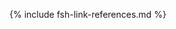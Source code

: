 [USCoreConditionEncounterDiagnosis]: http://hl7.org/fhir/us/core/STU5.0.1/StructureDefinition-us-core-condition-encounter-diagnosis.html
[USCoreConditionProblemsandHealthConcerns]: http://hl7.org/fhir/us/core/STU5.0.1/StructureDefinition-us-core-condition-problems-health-concerns.html
[USCoreLocation]: http://hl7.org/fhir/us/core/STU5.0.1/StructureDefinition-us-core-location.html
[USCoreOrganization]: http://hl7.org/fhir/us/core/STU5.0.1/StructureDefinition-us-core-organization.html
[USCorePatient]: http://hl7.org/fhir/us/core/STU5.0.1/StructureDefinition-us-core-patient.html
[USCorePractitioner]: http://hl7.org/fhir/us/core/STU5.0.1/StructureDefinition-us-core-practitioner.html
[USCorePractitionerRole]: http://hl7.org/fhir/us/core/STU5.0.1/StructureDefinition-us-core-practitionerrole.html
[QuestionnaireResponse]: http://hl7.org/fhir/R4/questionnaireresponse.html
[PartialDatesAndTimes]: https://hl7.org/fhir/us/vr-common-library/2024Jan/usage.html#partial-dates-and-times
[note on Child and Decedent Fetus name]: usage.html#child-and-decedent-fetus-name
[note on birth date and time]: https://hl7.org/fhir/us/vr-common-library/2024Jan/usage.html#birth-date-and-time
[note on patient gender]: https://hl7.org/fhir/us/vr-common-library/2024Jan/usage.html#gender
[note on patient transfers]: usage.html#mother-or-infant-transferred
[CityCodes]: https://hl7.org/fhir/us/vr-common-library/2024Jan/usage.html#city-codes
[CountyCodes]: https://hl7.org/fhir/us/vr-common-library/2024Jan/usage.html#county-codes
[districtCode]: https://hl7.org/fhir/us/vr-common-library/2024Jan/StructureDefinition-DistrictCode.html
[StateLiterals]: https://hl7.org/fhir/us/vr-common-library/2024Jan/usage.html#state-literals
[CountryLiterals]: https://hl7.org/fhir/us/vr-common-library/2024Jan/usage.html#country-literals
[note on missing data]: usage.html#specifying-none-of-the-above-and-missing-data
[note on missing abnormal conditions of newborn data]: usage.html#abnormal-conditions-of-newborn
[note on missing maternal morbidity data]: usage.html#maternal-morbidities
[note on missing characteristics of labor and delivery data]: usage.html#characteristics-of-labor-and-delivery
[note on missing pregnancy risk factors data]: usage.html#pregnancy-risk-factors
[note on missing congenital anomaly data]: usage.html#congenital-anomalies-of-newborn
[note on missing infections present data]: usage.html#infection-present-during-pregnancy
[note on missing method of delivery data]: usage.html#method-of-delivery
[note on missing obstetric procedures data]: usage.html#obstetric-procedures
[use cases]: use_cases.html
[Categories]: categories.html 
[categories]: categories.html 
[Change Log]: change_log.html
[Changes Between Versions]: content-transitions.html
[Handling of edit flags]: usage.html#handling-of-edit-flags
[Birth and Fetal Death Vital Reporting]: bfdr_index.html
[Vital Records Common Library]: vrcl_index.html
[Medicolegal Death Investigation]: mdi_index.html
[Vital Records Death Reporting]: vrdr_index.html
[PHVS_Occupation_CDC_Census2010VS]: https://phinvads.cdc.gov/vads/ViewValueSet.action?oid=2.16.840.1.114222.4.11.7186
[PHVS_Industry_CDC_Census2010VS]: https://phinvads.cdc.gov/vads/ViewValueSet.action?oid=2.16.840.1.114222.4.11.7187
[PHVS_Occupation_CDC_Census2012VS]: https://phinvads.cdc.gov/vads/ViewValueSet.action?oid=2.16.840.1.114222.4.11.8026
[PHVS_Industry_CDC_Census2012VS]: https://phinvads.cdc.gov/vads/ViewValueSet.action?oid=2.16.840.1.114222.4.11.8027
[PHVS_Occupation_CDC_Census2018VS]: https://phinvads.cdc.gov/vads/ViewValueSet.action?oid=2.16.840.1.114222.4.11.8065
[PHVS_Industry_CDC_Census2018VS]: https://phinvads.cdc.gov/vads/ViewValueSet.action?oid=2.16.840.1.114222.4.11.8066
[ACMESystemRejectVS]: ValueSet-vrdr-system-reject-vs.html
[VRFM]: https://build.fhir.org/ig/nightingaleproject/vital_records_fhir_messaging_ig/message.html#successful-death-record-submission
[HL7EncounterAdmitSourceVS]: http://hl7.org/fhir/ValueSet/encounter-admit-source
[USCoreDischargeDispositionVS]: http://hl7.org/fhir/us/core/ValueSet/us-core-discharge-disposition
[USCoreBirthSexVS]: http://hl7.org/fhir/us/core/ValueSet/birthsex
{% include fsh-link-references.md %} 
<!--- Extensions -->
[patient-birthPlace]: http://hl7.org/fhir/extensions/StructureDefinition-patient-birthPlace.html
[liveBirthCertificateNumber]: StructureDefinition-Extension-live-birth-certificate-number.html
[fetalDeathReportNumber]: StructureDefinition-Extension-fetal-death-report-number.html
[liveBirthLocalFileNumber]: StructureDefinition-Extension-live-birth-local-file-number.html
[fetalDeathLocalFileNumber]: StructureDefinition-Extension-fetal-death-local-file-number.html
[patient-birthTime]: http://hl7.org/fhir/extensions/StructureDefinition-patient-birthTime.html
[birthsex]: http://hl7.org/fhir/us/core/STU5.0.1/StructureDefinition-us-core-birthsex.html
[cityCode]: https://hl7.org/fhir/us/vr-common-library/2024Jan/StructureDefinition-CityCode.html
[countyCode]: https://hl7.org/fhir/us/vr-common-library/2024Jan/StructureDefinition-DistrictCode.html
[bypassEditFlag]: https://hl7.org/fhir/us/vr-common-library/2024Jan/StructureDefinition-BypassEditFlag.html
[patient-multipleBirthTotal]: http://hl7.org/fhir/extensions/StructureDefinition-patient-multipleBirthTotal.html
[parentReportedAgeAtDelivery]: https://hl7.org/fhir/us/vr-common-library/2024Jan/StructureDefinition-Extension-reported-parent-age-at-delivery-vr.html
[dateReceivedByRegistrar]: StructureDefinition-Extension-date-received-by-registrar.html
[stnum]: https://hl7.org/fhir/us/vr-common-library/2024Jan/StructureDefinition-StreetNumber.html
[predir]: https://hl7.org/fhir/us/vr-common-library/2024Jan/StructureDefinition-PreDirectional.html
[stname]: https://hl7.org/fhir/us/vr-common-library/2024Jan/StructureDefinition-StreetName.html
[stdesig]: https://hl7.org/fhir/us/vr-common-library/2024Jan/StructureDefinition-StreetDesignator.html
[postdir]: https://hl7.org/fhir/us/vr-common-library/2024Jan/StructureDefinition-PostDirectional.html
[unitnum]: https://hl7.org/fhir/us/vr-common-library/2024Jan/StructureDefinition-UnitOrAptNumber.html
[dateFiledByRegistrar]: StructureDefinition-Extension-date-filed-by-registrar.html
[roleVitalRecords]: https://hl7.org/fhir/us/vr-common-library/2024Jan/StructureDefinition-Extension-role-vr.html
[withinCityLimitsIndicator]: https://hl7.org/fhir/us/vr-common-library/2024Jan/StructureDefinition-Extension-within-city-limits-indicator-vr.html
[motherOrFather]: https://hl7.org/fhir/us/vr-common-library/2024Jan/StructureDefinition-Extension-role-vr.html
[JFI]: https://build.fhir.org/ig/HL7/vr-common-library//StructureDefinition-AuxiliaryStateIdentifier1.html
[birthPlace]: http://hl7.org/fhir/R4/extension-patient-birthplace.html
<!---from VRCL-->
[ObservationAutopsyPerformedIndicatorVitalRecords]: https://hl7.org/fhir/us/vr-common-library/2024Jan/StructureDefinition-Observation-autopsy-performed-indicator-vr.html
[ObservationCodedRaceAndEthnicityVitalRecords]: https://hl7.org/fhir/us/vr-common-library/2024Jan/StructureDefinition-coded-race-and-ethnicity-vr.html
[ObservationEducationLevelVitalRecords]: https://hl7.org/fhir/us/vr-common-library/2024Jan/StructureDefinition-Observation-education-level-vr.html
[ObservationEmergingIssuesVitalRecords]: https://hl7.org/fhir/us/vr-common-library/2024Jan/StructureDefinition-Observation-emerging-issues-vr.html
[ObservationInputRaceAndEthnicityVitalRecords]: https://hl7.org/fhir/us/vr-common-library/2024Jan/StructureDefinition-input-race-and-ethnicity-vr.html
[ObservationUsualWorkVitalRecords]: https://hl7.org/fhir/us/vr-common-library/2024Jan/StructureDefinition-Observation-usual-work-vr.html
[PatientChildVitalRecords]: https://hl7.org/fhir/us/vr-common-library/2024Jan/StructureDefinition-Patient-child-vr.html
[PatientMotherVitalRecords]: https://hl7.org/fhir/us/vr-common-library/2024Jan/StructureDefinition-Patient-mother-vr.html
[PatientVitalRecords]: https://hl7.org/fhir/us/vr-common-library/2024Jan/StructureDefinition-Patient-vr.html
[PractitionerVitalRecords]: https://hl7.org/fhir/us/vr-common-library/2024Jan/StructureDefinition-Practitioner-vr.html
[RelatedPersonFatherNaturalVitalRecords]: https://hl7.org/fhir/us/vr-common-library/2024Jan/StructureDefinition-RelatedPerson-father-natural-vr.html
[RelatedPersonFatherVitalRecords]: https://hl7.org/fhir/us/vr-common-library/2024Jan/StructureDefinition-RelatedPerson-father-vr.html
[RelatedPersonMotherVitalRecords]: https://hl7.org/fhir/us/vr-common-library/2024Jan/StructureDefinition-RelatedPerson-mother-vr.html
[RelatedPersonParentVitalRecords]: https://hl7.org/fhir/us/vr-common-library/2024Jan/StructureDefinition-RelatedPerson-parent-vr.html
[ExtensionDatePartAbsentReasonVitalRecords]: https://hl7.org/fhir/us/vr-common-library/2024Jan/StructureDefinition-ExtensionDatePartAbsentReasonVitalRecords.html
[ExtensionPartialDateTimeVitalRecords]: https://hl7.org/fhir/us/vr-common-library/2024Jan/StructureDefinition-ExtensionPartialDateTimeVitalRecords.html
[ExtensionPatientFetalDeathVitalRecords]: https://hl7.org/fhir/us/vr-common-library/2024Jan/StructureDefinition-Extension-patient-fetal-death-vr.html
[ExtensionRelatedpersonBirthplaceVitalRecords]: https://hl7.org/fhir/us/vr-common-library/2024Jan/StructureDefinition-Extension-relatedperson-birthplace-vr.html
[ExtensionRelatedPersonDeceasedVitalRecords]: https://hl7.org/fhir/us/vr-common-library/2024Jan/StructureDefinition-Extension-relatedperson-deceased-vr.html
[ExtensionWithinCityLimitsIndicatorVitalRecords]: https://hl7.org/fhir/us/vr-common-library/2024Jan/StructureDefinition-Extension-within-city-limits-indicator-vr.html
[ExtensionBypassEditFlagVitalRecords]: https://hl7.org/fhir/us/vr-common-library/2024Jan/StructureDefinition-BypassEditFlag.html
[ExtensionCityCodeVitalRecords]: https://hl7.org/fhir/us/vr-common-library/2024Jan/StructureDefinition-CityCode.html
[ExtensionDistrictCodeVitalRecords]: https://hl7.org/fhir/us/vr-common-library/2024Jan/StructureDefinition-DistrictCode.html
[ExtensionPartialDateVitalRecords]: https://hl7.org/fhir/us/vr-common-library/2024Jan/StructureDefinition-ExtensionPartialDateVitalRecords.html
[ExtensionPostDirectionalVitalRecords]: https://hl7.org/fhir/us/vr-common-library/2024Jan/StructureDefinition-PostDirectional.html
[ExtensionPreDirectionalVitalRecords]: https://hl7.org/fhir/us/vr-common-library/2024Jan/StructureDefinition-PreDirectional.html
[ExtensionReportedParentAgeAtDeliveryVitalRecords]: https://hl7.org/fhir/us/vr-common-library/2024Jan/StructureDefinition-Extension-reported-parent-age-at-delivery-vr.html
[ExtensionStreetDesignatorVitalRecords]: https://hl7.org/fhir/us/vr-common-library/2024Jan/StructureDefinition-StreetDesignator.html
[ExtensionStreetNameVitalRecords]: https://hl7.org/fhir/us/vr-common-library/2024Jan/StructureDefinition-StreetName.html
[ExtensionStreetNumberVitalRecords]: https://hl7.org/fhir/us/vr-common-library/2024Jan/StructureDefinition-StreetNumber.html
[ExtensionUnitOrAptNumberVitalRecords]: https://hl7.org/fhir/us/vr-common-library/2024Jan/StructureDefinition-UnitOrAptNumber.html
[CodeSystemCanadianProvincesVitalRecords]: https://hl7.org/fhir/us/vr-common-library/2024Jan/CodeSystem-CodeSystem-canadian-provinces-vr.html
[CodeSystemComponentVitalRecords]: https://hl7.org/fhir/us/vr-common-library/2024Jan/CodeSystem-codesystem-vr-component.html
[CodeSystemCountryCodeVitalRecords]: https://hl7.org/fhir/us/vr-common-library/2024Jan/CodeSystem-CodeSystem-country-code-vr.html
[CodeSystemHispanicOriginVitalRecords]: https://hl7.org/fhir/us/vr-common-library/2024Jan/CodeSystem-CodeSystem-hispanic-origin-vr.html
[CodeSystemIJEVitalRecords]: https://hl7.org/fhir/us/vr-common-library/2024Jan/CodeSystem-codesystem-ije-vr.html
[CodeSystemJurisdictionsVitalRecords]: https://hl7.org/fhir/us/vr-common-library/2024Jan/CodeSystem-CodeSystem-jurisdictions-vr.html
[CodeSystemMissingValueReasonVitalRecords]: https://hl7.org/fhir/us/vr-common-library/2024Jan/CodeSystem-CodeSystem-missing-value-reason-vr.html
[CodeSystemRaceCodeVitalRecords]: https://hl7.org/fhir/us/vr-common-library/2024Jan/CodeSystem-CodeSystem-race-code-vr.html
[CodeSystemRaceRecode40VitalRecords]: https://hl7.org/fhir/us/vr-common-library/2024Jan/CodeSystem-CodeSystem-race-recode-40-vr.html
[CodeSystemEditFlagsVitalRecords]: https://hl7.org/fhir/us/vr-common-library/2024Jan/CodeSystem-CodeSystem-vr-edit-flags.html
[CodeSystemLocalObservationsCodesVitalRecords]: https://hl7.org/fhir/us/vr-common-library/2024Jan/CodeSystem-CodeSystem-local-observation-codes-vr.html
[ValueSetBirthAttendantTitlesVitalRecords]: https://hl7.org/fhir/us/vr-common-library/2024Jan/ValueSet-ValueSet-birth-attendant-titles-vr.html
[ValueSetBirthplaceCountryVitalRecords]: https://hl7.org/fhir/us/vr-common-library/2024Jan/ValueSet-ValueSet-birthplace-country-vr.html
[ValueSetBirthSexChildVitalRecords]: https://hl7.org/fhir/us/vr-common-library/2024Jan/ValueSet-ValueSet-birth-sex-child-vr.html
[ValueSetBirthSexFetusVitalRecords]: https://hl7.org/fhir/us/vr-common-library/2024Jan/ValueSet-ValueSet-birth-sex-fetus-vr.html
[ValueSetEditBypass01234VitalRecords]: https://hl7.org/fhir/us/vr-common-library/2024Jan/ValueSet-valueset-edit-bypass-01234-vr.html
[ValueSetEducationLevelVitalRecords]: https://hl7.org/fhir/us/vr-common-library/2024Jan/ValueSet-ValueSet-education-level-vr.html
[ValueSetEducationLevelPersonVitalRecords]: https://hl7.org/fhir/us/vr-common-library/2024Jan/ValueSet-ValueSet-education-level-person-vr.html
[ValueSetCodedRaceAndEthnicityPersonVitalRecords]: https://hl7.org/fhir/us/vr-common-library/2024Jan/ValueSet-ValueSet-coded-race-and-ethnicity-person-vr.html
[ValueSetFatherRelationshipVitalRecords]: https://hl7.org/fhir/us/vr-common-library/2024Jan/ValueSet-ValueSet-father-relationship-vr.html
[ValueSetHispanicNoUnknownVitalRecords]: https://hl7.org/fhir/us/vr-common-library/2024Jan/ValueSet-ValueSet-hispanic-no-unknown-vr.html
[ValueSetHispanicOriginVitalRecords]: https://hl7.org/fhir/us/vr-common-library/2024Jan/ValueSet-ValueSet-hispanic-origin-vr.html
[ValueSetJurisdictionVitalRecords]: https://hl7.org/fhir/us/vr-common-library/2024Jan/ValueSet-ValueSet-jurisdiction-vr.html
[ValueSetInputRaceAndEthnicityPersonVitalRecords]: https://hl7.org/fhir/us/vr-common-library/2024Jan/ValueSet-ValueSet-input-race-and-ethnicity-person-vr.html
[ValueSetMotherRelationshipVitalRecords]: https://hl7.org/fhir/us/vr-common-library/2024Jan/ValueSet-ValueSet-mother-relationship-vr.html
[ValueSetMothersDateOfBirthEditFlagsVitalRecords]: https://hl7.org/fhir/us/vr-common-library/2024Jan/ValueSet-ValueSet-mothers-date-of-birth-edit-flags-vr.html
[ValueSetPluralityEditFlagsVitalRecords]: https://hl7.org/fhir/us/vr-common-library/2024Jan/ValueSet-ValueSet-plurality-edit-flags-vr.html
[ValueSetRaceCodeVitalRecords]: https://hl7.org/fhir/us/vr-common-library/2024Jan/ValueSet-ValueSet-race-code-vr.html
[ValueSetRaceMissingValueReasonVitalRecords]: https://hl7.org/fhir/us/vr-common-library/2024Jan/ValueSet-ValueSet-race-missing-value-reason-vr.html
[ValueSetRaceRecode40VitalRecords]: https://hl7.org/fhir/us/vr-common-library/2024Jan/ValueSet-ValueSet-race-recode-40-vr.html
[ValueSetResidenceCountryVitalRecords]: https://hl7.org/fhir/us/vr-common-library/2024Jan/ValueSet-ValueSet-residence-country-vr.html
[ValueSetStatesTerritoriesAndProvincesVitalRecords]: https://hl7.org/fhir/us/vr-common-library/2024Jan/ValueSet-ValueSet-states-territories-provinces-vr.html
[ValueSetUSStatesAndTerritoriesVitalRecords]: https://hl7.org/fhir/us/vr-common-library/2024Jan/ValueSet-ValueSet-usstates-territories-vr.html
[ValueSetUnitsOfAgeVitalRecords]: https://hl7.org/fhir/us/vr-common-library/2024Jan/ValueSet-ValueSet-units-of-age-vr.html
[ValueSetYesNoNotApplicableVitalRecords]: https://hl7.org/fhir/us/vr-common-library/2024Jan/ValueSet-ValueSet-yes-no-not-applicable-vr.html
[ValueSetYesNoUnknownVitalRecords]: https://hl7.org/fhir/us/vr-common-library/2024Jan/ValueSet-ValueSet-yes-no-unknown-vr.html
[ValueSetYesNoUnknownNotApplicableVitalRecords]: https://hl7.org/fhir/us/vr-common-library/2024Jan/ValueSet-ValueSet-yes-no-unknown-not-applicable-vr.html
[ConceptMapBirthAttendantTitlesVitalRecords]: https://hl7.org/fhir/us/vr-common-library/2024Jan/ConceptMap-ConceptMapBirthAttendantTitlesVitalRecords.html
[ConceptMapBirthSexChildVitalRecords]: https://hl7.org/fhir/us/vr-common-library/2024Jan/ConceptMap-ConceptMapBirthSexChildVitalRecords.html
[ConceptMapBirthSexFetusVitalRecords]: https://hl7.org/fhir/us/vr-common-library/2024Jan/ConceptMap-ConceptMapBirthSexFetusVitalRecords.html
[ConceptMapEditBypass01234VitalRecords]: https://hl7.org/fhir/us/vr-common-library/2024Jan/ConceptMap-ConceptMapEditBypass01234VitalRecords.html
[ConceptMapEducationLevelVitalRecords]: https://hl7.org/fhir/us/vr-common-library/2024Jan/ConceptMap-ConceptMapEducationLevelVitalRecords.html
[ConceptMapHispanicNoUnknownVitalRecords]: https://hl7.org/fhir/us/vr-common-library/2024Jan/ConceptMap-ConceptMapHispanicNoUnknownVitalRecords.html
[ConceptMapHispanicOriginVitalRecords]: https://hl7.org/fhir/us/vr-common-library/2024Jan/ConceptMap-ConceptMapHispanicOriginVitalRecords.html
[ConceptMapMothersDateOfBirthEditFlagsVitalRecords]: https://hl7.org/fhir/us/vr-common-library/2024Jan/ConceptMap-ConceptMapMothersDateOfBirthEditFlagsVitalRecords.html
[ConceptMapPluralityEditFlagsVitalRecords]: https://hl7.org/fhir/us/vr-common-library/2024Jan/ConceptMap-ConceptMapPluralityEditFlagsVitalRecords.html
[ConceptMapRaceCodeVitalRecords]: https://hl7.org/fhir/us/vr-common-library/2024Jan/ConceptMap-ConceptMapRaceCodeVitalRecords.html
[ConceptMapRaceMissingValueReasonVitalRecords]: https://hl7.org/fhir/us/vr-common-library/2024Jan/ConceptMap-ConceptMapRaceMissingValueReasonVitalRecords.html
[ConceptMapRaceRecode40VitalRecords]: https://hl7.org/fhir/us/vr-common-library/2024Jan/ConceptMap-ConceptMapRaceRecode40VitalRecords.html
[ConceptMapUnitsOfAgeVitalRecords]: https://hl7.org/fhir/us/vr-common-library/2024Jan/ConceptMap-ConceptMapUnitsOfAgeVitalRecords.html
[ConceptMapYesNoNotApplicableVitalRecords]: https://hl7.org/fhir/us/vr-common-library/2024Jan/ConceptMap-ConceptMapYesNoNotApplicableVitalRecords.html
[ConceptMapYesNoUnknownNotApplicableVitalRecords]: https://hl7.org/fhir/us/vr-common-library/2024Jan/ConceptMap-ConceptMapYesNoUnknownNotApplicableVitalRecords.html
[ConceptMapYesNoUnknownVitalRecords]: https://hl7.org/fhir/us/vr-common-library/2024Jan/ConceptMap-ConceptMapYesNoUnknownVitalRecords.html
[expansion-parameters-vr-common]: https://hl7.org/fhir/us/vr-common-library/2024Jan/Parameters-expansion-parameters-vr-common.html
[observation-input-race-and-ethnicity-vr-mother]: https://hl7.org/fhir/us/vr-common-library/2024Jan/Observation-observation-input-race-and-ethnicity-vr-mother.html
[observation-input-race-and-ethnicity-vr-father]: https://hl7.org/fhir/us/vr-common-library/2024Jan/Observation-observation-input-race-and-ethnicity-vr-father.html
[observation-coded-race-and-ethnicity-vr-mother]: https://hl7.org/fhir/us/vr-common-library/2024Jan/Observation-observation-coded-race-and-ethnicity-vr-mother.html
[observation-coded-race-and-ethnicity-vr-father]: https://hl7.org/fhir/us/vr-common-library/2024Jan/Observation-observation-coded-race-and-ethnicity-vr-father.html
[observation-autopsy-performed-indicator-vr-a-freeman]: https://hl7.org/fhir/us/vr-common-library/2024Jan/Observation-observation-autopsy-performed-indicator-vr-a-freeman.html
[observation-education-level-vr-a-freeman]: https://hl7.org/fhir/us/vr-common-library/2024Jan/Observation-observation-education-level-vr-a-freeman.html
[observation-emerging-issues-vr-a-freeman]: https://hl7.org/fhir/us/vr-common-library/2024Jan/Observation-observation-emerging-issues-vr-a-freeman.html
[observation-partial-date-time-example]: https://hl7.org/fhir/us/vr-common-library/2024Jan/Observation-observation-partial-date-time-example.html
[patient-child-vr-babyg-quinn-common]: https://hl7.org/fhir/us/vr-common-library/2024Jan/Patient-patient-child-vr-babyg-quinn-common.html
[patient-child-vr-babyg-quinn-w-edit]: https://hl7.org/fhir/us/vr-common-library/2024Jan/Patient-patient-child-vr-babyg-quinn-w-edit.html
[patient-fetal-death-example]: https://hl7.org/fhir/us/vr-common-library/2024Jan/Patient-patient-fetal-death-example.html
[patient-mother-vr-birth-date-part-absent]: https://hl7.org/fhir/us/vr-common-library/2024Jan/Patient-patient-mother-vr-birth-date-part-absent.html
[patient-mother-vr-jada-ann-quinn-common]: https://hl7.org/fhir/us/vr-common-library/2024Jan/Patient-patient-mother-vr-jada-ann-quinn-common.html
[practitioner-vr-janet-seito-common]: https://hl7.org/fhir/us/vr-common-library/2024Jan/Practitioner-practitioner-vr-janet-seito-common.html
[relatedperson-father-natural-vr-james-brandon-quinn-common]: RelatedPerson-relatedperson-father-natural-vr-james-brandon-quinn-common.html
[relatedperson-father-vr-tom-yan-lee-common]: https://hl7.org/fhir/us/vr-common-library/2024Jan/RelatedPerson-relatedperson-father-vr-tom-yan-lee-common.html
[relatedperson-father-vr-tony-lewis-common]: https://hl7.org/fhir/us/vr-common-library/2024Jan/RelatedPerson-relatedperson-father-vr-tony-lewis-common.html
[relatedperson-mother-vr-carol-hoffer-common]: https://hl7.org/fhir/us/vr-common-library/2024Jan/RelatedPerson-relatedperson-mother-vr-carol-hoffer-common.html
[relatedperson-parent-vr-stepmother]: https://hl7.org/fhir/us/vr-common-library/2024Jan/RelatedPerson-relatedperson-parent-vr-stepmother.html
[us-core-patient-vr-a-freeman]: https://hl7.org/fhir/us/vr-common-library/2024Jan/Patient-us-core-patient-vr-a-freeman.html
[us-core-patient-vr-unknown-name]: https://hl7.org/fhir/us/vr-common-library/2024Jan/Patient-us-core-patient-vr-unknown-name.html
[ObservationEditFlagBirthweight]: StructureDefinition-Observation-edit-flag-birthweight.html
[ObservationEditFlagEstimateOfGestation]: StructureDefinition-Observation-edit-flag-estimate-of-gestation.html
[ObservationEditFlagFathersDateOfBirth]: StructureDefinition-Observation-edit-flag-fathers-date-of-birth.html
[ObservationEditFlagFathersEducation]: StructureDefinition-Observation-edit-flag-fathers-education.html
[ObservationEditFlagMothersDateOfBirth]: StructureDefinition-Observation-edit-flag-mothers-date-of-birth.html
[ObservationEditFlagMothersDeliveryWeight]: StructureDefinition-Observation-edit-flag-mothers-delivery-weight.html
[ObservationEditFlagMothersEducation]: StructureDefinition-Observation-edit-flag-mothers-education.html
[ObservationEditFlagMothersHeight]: StructureDefinition-Observation-edit-flag-mothers-height.html
[ObservationEditFlagMothersPrepregnancyWeight]: StructureDefinition-Observation-edit-flag-mothers-prepregnancy-weight.html
[ObservationEditFlagNumberPrenatalCareVisits]: StructureDefinition-Observation-edit-flag-number-prenatal-care-visits.html
[ObservationEditFlagNumberPreviousCesareans]: StructureDefinition-Observation-edit-flag-number-previous-cesareans.html
[ObservationEditFlagPlurality]: StructureDefinition-Observation-edit-flag-plurality.html
[Extension-relatedperson-birthplace-vr]: http://hl7.org/fhir/us/vr-common-library/2024Jan/StructureDefinition-Extension-relatedperson-birthplace-vr.html

